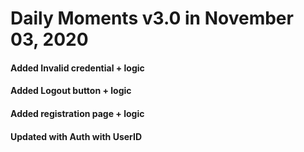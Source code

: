 # Daily Moments v3.0 in November 03, 2020

#### Added Invalid credential + logic
#### Added Logout button + logic
#### Added registration page + logic 
#### Updated with Auth with UserID